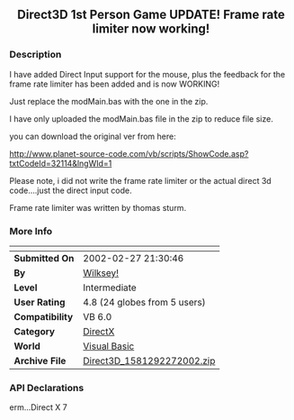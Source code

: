 ﻿<div align="center">

## Direct3D 1st Person Game UPDATE\! Frame rate limiter now working\!


</div>

### Description

I have added Direct Input support for the mouse, plus the feedback for the frame rate limiter has been added and is now WORKING!

Just replace the modMain.bas with the one in the zip.

I have only uploaded the modMain.bas file in the zip to reduce file size.

you can download the original ver from here:

http://www.planet-source-code.com/vb/scripts/ShowCode.asp?txtCodeId=32114&lngWId=1

Please note, i did not write the frame rate limiter or the actual direct 3d code....just the direct input code.

Frame rate limiter was written by thomas sturm.
 
### More Info
 


<span>             |<span>
---                |---
**Submitted On**   |2002-02-27 21:30:46
**By**             |[Wilksey\!](https://github.com/Planet-Source-Code/PSCIndex/blob/master/ByAuthor/wilksey.md)
**Level**          |Intermediate
**User Rating**    |4.8 (24 globes from 5 users)
**Compatibility**  |VB 6\.0
**Category**       |[DirectX](https://github.com/Planet-Source-Code/PSCIndex/blob/master/ByCategory/directx__1-44.md)
**World**          |[Visual Basic](https://github.com/Planet-Source-Code/PSCIndex/blob/master/ByWorld/visual-basic.md)
**Archive File**   |[Direct3D\_1581292272002\.zip](https://github.com/Planet-Source-Code/wilksey-direct3d-1st-person-game-update-frame-rate-limiter-now-working__1-32132/archive/master.zip)

### API Declarations

erm...Direct X 7





